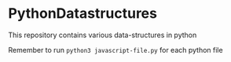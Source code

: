 # PythonDatastructures

This repository contains various data-structures in python

Remember to run `python3 javascript-file.py` for each python file
